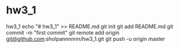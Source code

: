 # hw3_1
hw3_1
echo "# hw3_1" >> README.md
git init
git add README.md
git commit -m "first commit"
git remote add origin git@github.com:sholpannnnnn/hw3_1.git
git push -u origin master
